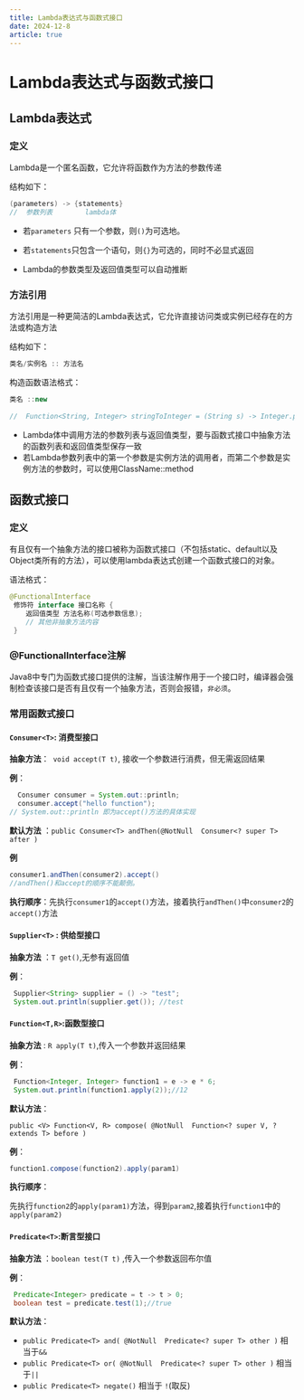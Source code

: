 ```yaml
---
title: Lambda表达式与函数式接口
date: 2024-12-8
article: true
---
```




# Lambda表达式与函数式接口

## Lambda表达式

### 定义

Lambda是一个匿名函数，它允许将函数作为方法的参数传递

结构如下：

```java
(parameters) -> {statements}
//  参数列表		lambda体
```

- 若`parameters` 只有一个参数，则`()`为可选地。

- 若`statements`只包含一个语句，则`{}`为可选的，同时不必显式返回

- Lambda的参数类型及返回值类型可以自动推断



### 方法引用

方法引用是一种更简洁的Lambda表达式，它允许直接访问类或实例已经存在的方法或构造方法

结构如下：

```java
类名/实例名 :: 方法名
```

构造函数语法格式：

```java
类名 ::new 
 
//  Function<String, Integer> stringToInteger = (String s) -> Integer.parseInt(s) = Integer::parseInt;
```

- Lambda体中调用方法的参数列表与返回值类型，要与函数式接口中抽象方法的函数列表和返回值类型保存一致
- 若Lambda参数列表中的第一个参数是实例方法的调用者，而第二个参数是实例方法的参数时，可以使用ClassName::method

##  函数式接口

### 定义

有且仅有一个抽象方法的接口被称为函数式接口（不包括static、default以及Object类所有的方法），可以使用lambda表达式创建一个函数式接口的对象。

语法格式：

```java
@FunctionalInterface
 修饰符 interface 接口名称 {
    返回值类型 方法名称(可选参数信息);
    // 其他非抽象方法内容
 }
```



### @FunctionalInterface注解

Java8中专门为函数式接口提供的注解，当该注解作用于一个接口时，编译器会强制检查该接口是否有且仅有一个抽象方法，否则会报错，`非必须`。

### 常用函数式接口

#### `Consumer<T>`: 消费型接口

**抽象方法**：` void accept(T t)`, 接收一个参数进行消费，但无需返回结果

**例**：

```java
  Consumer consumer = System.out::println;
  consumer.accept("hello function");
// System.out::println 即为accept()方法的具体实现
```

**默认方法** ：`public Consumer<T> andThen(@NotNull  Consumer<? super T> after )`

**例**

```java
consumer1.andThen(consumer2).accept()
//andThen()和accept的顺序不能颠倒。
```



**执行顺序**：先执行`consumer1`的`accept()`方法，接着执行`andThen()`中`consumer2`的`accept()`方法

#### `Supplier<T>` : 供给型接口

**抽象方法** ：`T get()`,无参有返回值

**例**：

```java
 Supplier<String> supplier = () -> "test";
 System.out.println(supplier.get()); //test
```

#### `Function<T,R>`:函数型接口

**抽象方法** : `R apply(T t)`,传入一个参数并返回结果

**例**：

```java
 Function<Integer, Integer> function1 = e -> e * 6;
 System.out.println(function1.apply(2));//12
```

**默认方法**：

`public <V> Function<V, R> compose( @NotNull  Function<? super V, ? extends T> before )`

**例**：

```java
function1.compose(function2).apply(param1)
```

**执行顺序**：

先执行`function2`的`apply(param1)`方法，得到`param2`,接着执行`function1`中的`apply(param2)`

#### `Predicate<T>`:断言型接口

**抽象方法** ：`boolean test(T t)` ,传入一个参数返回布尔值

**例**：

```java
 Predicate<Integer> predicate = t -> t > 0;
 boolean test = predicate.test(1);//true
```

**默认方法**：

- `public Predicate<T> and( @NotNull  Predicate<? super T> other )` 相当于`&&` 
- `public Predicate<T> or( @NotNull  Predicate<? super T> other )` 相当于`||`
- `public Predicate<T> negate()` 相当于 `!`(取反)

